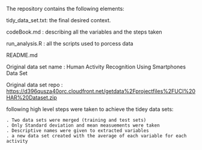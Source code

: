 The repository contains the following elements:

tidy_data_set.txt: the final desired context.

codeBook.md : describing all the variables and the steps taken

run_analysis.R : all the scripts used to porcess data  

README.md

Original data set name : Human Activity Recognition Using Smartphones Data Set 

Original data set repo : https://d396qusza40orc.cloudfront.net/getdata%2Fprojectfiles%2FUCI%20HAR%20Dataset.zip

following high level steps were taken to achieve the tidey data sets: 

	. Two data sets were merged (training and test sets)
	. Only Standard deviation and mean measuements were taken
	. Descriptive names were given to extracted variables
	. a new data set created with the average of each variable for each activity
 
